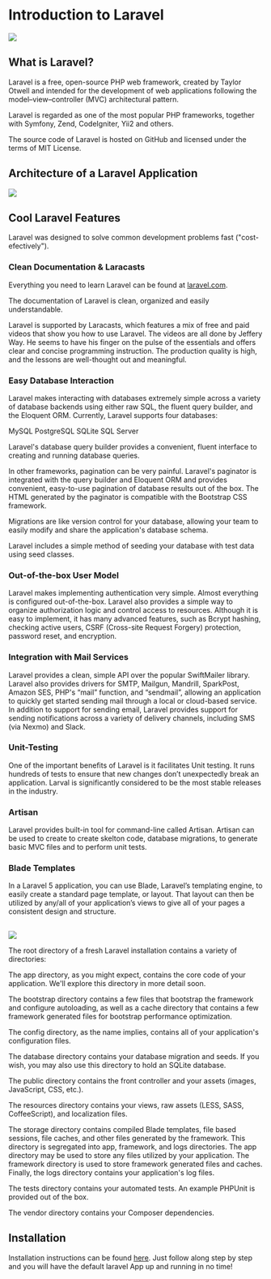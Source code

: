 # Introduction to Laravel

![](https://seeklogo.com/images/L/laravel-framework-logo-C10176EC8C-seeklogo.com.png)

## What is Laravel?

Laravel is a free, open-source PHP web framework, created by Taylor Otwell and intended for the development of web applications following the model–view–controller (MVC) architectural pattern. 

Laravel is regarded as one of the most popular PHP frameworks, together with Symfony, Zend, CodeIgniter, Yii2 and others.

The source code of Laravel is hosted on GitHub and licensed under the terms of MIT License.

## Architecture of a Laravel Application

![](https://i.stack.imgur.com/4qglC.png)

## Cool Laravel Features

Laravel was designed to solve common development problems fast ("cost-efectively").

### Clean Documentation & Laracasts

Everything you need to learn Laravel can be found at [laravel.com](https://laravel.com).  

The documentation of Laravel is clean, organized and easily understandable. 

Laravel is supported by Laracasts, which features a mix of free and paid videos that show you how to use Laravel. The videos are all done by Jeffery Way. He seems to have his finger on the pulse of the essentials and offers clear and concise programming instruction. The production quality is high, and the lessons are well-thought out and meaningful.

### Easy Database Interaction

Laravel makes interacting with databases extremely simple across a variety of database backends using either raw SQL, the fluent query builder, and the Eloquent ORM. Currently, Laravel supports four databases:

MySQL
PostgreSQL
SQLite
SQL Server

Laravel's database query builder provides a convenient, fluent interface to creating and running database queries. 

In other frameworks, pagination can be very painful. Laravel's paginator is integrated with the query builder and Eloquent ORM and provides convenient, easy-to-use pagination of database results out of the box. The HTML generated by the paginator is compatible with the Bootstrap CSS framework.

Migrations are like version control for your database, allowing your team to easily modify and share the application's database schema.

Laravel includes a simple method of seeding your database with test data using seed classes.

### Out-of-the-box User Model

Laravel makes implementing authentication very simple. Almost everything is configured out-of-the-box. Laravel also provides a simple way to organize authorization logic and control access to resources. Although it is easy to implement, it has many advanced features, such as Bcrypt hashing, checking active users, CSRF (Cross-site Request Forgery) protection, password reset, and encryption.

### Integration with Mail Services

Laravel provides a clean, simple API over the popular SwiftMailer library. Laravel also provides drivers for SMTP, Mailgun, Mandrill, SparkPost, Amazon SES, PHP's “mail” function, and “sendmail”, allowing an application to quickly get started sending mail through a local or cloud-based service. In addition to support for sending email, Laravel provides support for sending notifications across a variety of delivery channels, including SMS (via Nexmo) and Slack.

### Unit-Testing

One of the important benefits of Laravel is it facilitates Unit testing. It runs hundreds of tests to ensure that new changes don’t unexpectedly break an application. Larval is significantly considered to be the most stable releases in the industry.

### Artisan

Laravel provides built-in tool for command-line called Artisan.  Artisan can be used to create to create skelton code, database migrations, to generate basic MVC files and to perform unit tests.  

### Blade Templates

In a Laravel 5 application, you can use Blade, Laravel’s templating engine, to easily create a standard page template, or layout. That layout can then be utilized by any/all of your application’s views to give all of your pages a consistent design and structure.

##

![](https://www.cloudways.com/blog/wp-content/uploads/image01-106.png)

The root directory of a fresh Laravel installation contains a variety of directories:

The app directory, as you might expect, contains the core code of your application. We'll explore this directory in more detail soon.

The bootstrap directory contains a few files that bootstrap the framework and configure autoloading, as well as a cache directory that contains a few framework generated files for bootstrap performance optimization.

The config directory, as the name implies, contains all of your application's configuration files.

The database directory contains your database migration and seeds. If you wish, you may also use this directory to hold an SQLite database.

The public directory contains the front controller and your assets (images, JavaScript, CSS, etc.).

The resources directory contains your views, raw assets (LESS, SASS, CoffeeScript), and localization files.

The storage directory contains compiled Blade templates, file based sessions, file caches, and other files generated by the framework. This directory is segregated into app, framework, and  logs directories. The app directory may be used to store any files utilized by your application. The  framework directory is used to store framework generated files and caches. Finally, the logs directory contains your application's log files.

The tests directory contains your automated tests. An example PHPUnit is provided out of the box.

The vendor directory contains your Composer dependencies.
 

## Installation

Installation instructions can be found [here](https://laravel.com/docs/5.5).  Just follow along step by step and you will have the default laravel App up and running in no time!



